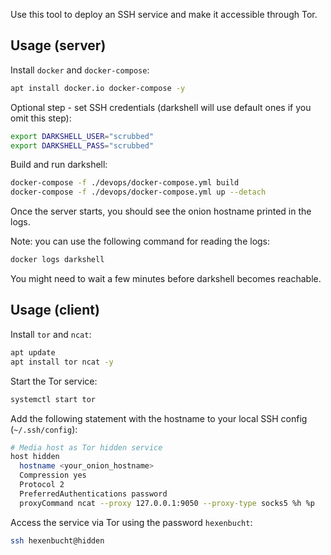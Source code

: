 Use this tool to deploy an SSH service and make it accessible through Tor.

## Usage (server)

Install `docker` and `docker-compose`:

```bash
apt install docker.io docker-compose -y
```

Optional step - set SSH credentials (darkshell will use default ones if you omit this step):

```bash
export DARKSHELL_USER="scrubbed"
export DARKSHELL_PASS="scrubbed"
```

Build and run darkshell:

```bash
docker-compose -f ./devops/docker-compose.yml build
docker-compose -f ./devops/docker-compose.yml up --detach
```

Once the server starts, you should see the onion hostname printed in the logs.

Note: you can use the following command for reading the logs:

```bash
docker logs darkshell
```

You might need to wait a few minutes before darkshell becomes reachable.

## Usage (client)

Install `tor` and `ncat`:

```bash
apt update
apt install tor ncat -y
```

Start the Tor service:

```bash
systemctl start tor
```

Add the following statement with the hostname to your local SSH config (`~/.ssh/config`):

```bash
# Media host as Tor hidden service
host hidden
  hostname <your_onion_hostname>
  Compression yes
  Protocol 2
  PreferredAuthentications password
  proxyCommand ncat --proxy 127.0.0.1:9050 --proxy-type socks5 %h %p
```

Access the service via Tor using the password `hexenbucht`:

```bash
ssh hexenbucht@hidden
```

